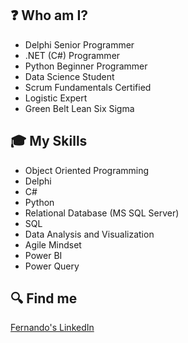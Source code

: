 ## :question: Who am I?
- Delphi Senior Programmer
- .NET (C#) Programmer
- Python Beginner Programmer
- Data Science Student
- Scrum Fundamentals Certified 
- Logistic Expert
- Green Belt Lean Six Sigma

## :mortar_board: My Skills
- Object Oriented Programming
- Delphi
- C#
- Python
- Relational Database (MS SQL Server)
- SQL
- Data Analysis and Visualization
- Agile Mindset
- Power BI
- Power Query

## :mag: Find me
[Fernando's LinkedIn](https://www.linkedin.com/in/fernando-nappe-4130084b/)

<!---
fernando-nappe/fernando-nappe is a ✨ special ✨ repository because its `README.md` (this file) appears on your GitHub profile.
You can click the Preview link to take a look at your changes.
--->
